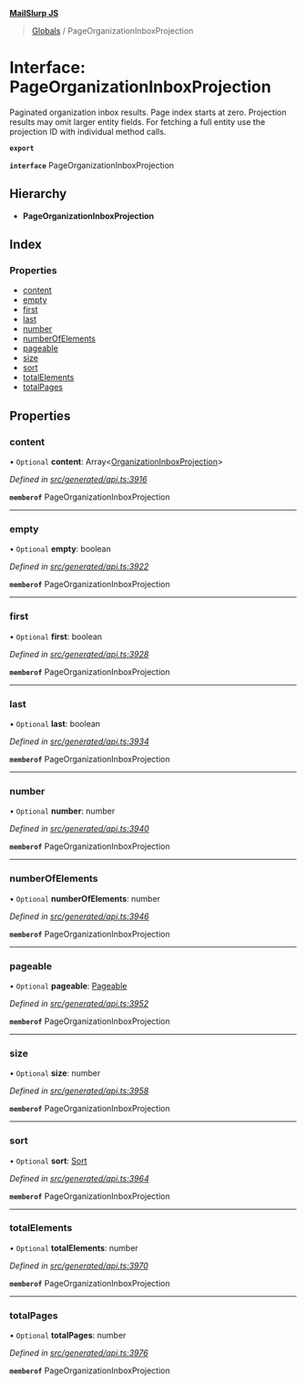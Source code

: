 **[MailSlurp JS](../README.md)**

> [Globals](../README.md) / PageOrganizationInboxProjection

# Interface: PageOrganizationInboxProjection

Paginated organization inbox results. Page index starts at zero. Projection results may omit larger entity fields. For fetching a full entity use the projection ID with individual method calls.

**`export`** 

**`interface`** PageOrganizationInboxProjection

## Hierarchy

* **PageOrganizationInboxProjection**

## Index

### Properties

* [content](pageorganizationinboxprojection.md#content)
* [empty](pageorganizationinboxprojection.md#empty)
* [first](pageorganizationinboxprojection.md#first)
* [last](pageorganizationinboxprojection.md#last)
* [number](pageorganizationinboxprojection.md#number)
* [numberOfElements](pageorganizationinboxprojection.md#numberofelements)
* [pageable](pageorganizationinboxprojection.md#pageable)
* [size](pageorganizationinboxprojection.md#size)
* [sort](pageorganizationinboxprojection.md#sort)
* [totalElements](pageorganizationinboxprojection.md#totalelements)
* [totalPages](pageorganizationinboxprojection.md#totalpages)

## Properties

### content

• `Optional` **content**: Array\<[OrganizationInboxProjection](../modules/organizationinboxprojection.md)>

*Defined in [src/generated/api.ts:3916](https://github.com/mailslurp/mailslurp-client/blob/eace919/src/generated/api.ts#L3916)*

**`memberof`** PageOrganizationInboxProjection

___

### empty

• `Optional` **empty**: boolean

*Defined in [src/generated/api.ts:3922](https://github.com/mailslurp/mailslurp-client/blob/eace919/src/generated/api.ts#L3922)*

**`memberof`** PageOrganizationInboxProjection

___

### first

• `Optional` **first**: boolean

*Defined in [src/generated/api.ts:3928](https://github.com/mailslurp/mailslurp-client/blob/eace919/src/generated/api.ts#L3928)*

**`memberof`** PageOrganizationInboxProjection

___

### last

• `Optional` **last**: boolean

*Defined in [src/generated/api.ts:3934](https://github.com/mailslurp/mailslurp-client/blob/eace919/src/generated/api.ts#L3934)*

**`memberof`** PageOrganizationInboxProjection

___

### number

• `Optional` **number**: number

*Defined in [src/generated/api.ts:3940](https://github.com/mailslurp/mailslurp-client/blob/eace919/src/generated/api.ts#L3940)*

**`memberof`** PageOrganizationInboxProjection

___

### numberOfElements

• `Optional` **numberOfElements**: number

*Defined in [src/generated/api.ts:3946](https://github.com/mailslurp/mailslurp-client/blob/eace919/src/generated/api.ts#L3946)*

**`memberof`** PageOrganizationInboxProjection

___

### pageable

• `Optional` **pageable**: [Pageable](pageable.md)

*Defined in [src/generated/api.ts:3952](https://github.com/mailslurp/mailslurp-client/blob/eace919/src/generated/api.ts#L3952)*

**`memberof`** PageOrganizationInboxProjection

___

### size

• `Optional` **size**: number

*Defined in [src/generated/api.ts:3958](https://github.com/mailslurp/mailslurp-client/blob/eace919/src/generated/api.ts#L3958)*

**`memberof`** PageOrganizationInboxProjection

___

### sort

• `Optional` **sort**: [Sort](sort.md)

*Defined in [src/generated/api.ts:3964](https://github.com/mailslurp/mailslurp-client/blob/eace919/src/generated/api.ts#L3964)*

**`memberof`** PageOrganizationInboxProjection

___

### totalElements

• `Optional` **totalElements**: number

*Defined in [src/generated/api.ts:3970](https://github.com/mailslurp/mailslurp-client/blob/eace919/src/generated/api.ts#L3970)*

**`memberof`** PageOrganizationInboxProjection

___

### totalPages

• `Optional` **totalPages**: number

*Defined in [src/generated/api.ts:3976](https://github.com/mailslurp/mailslurp-client/blob/eace919/src/generated/api.ts#L3976)*

**`memberof`** PageOrganizationInboxProjection
